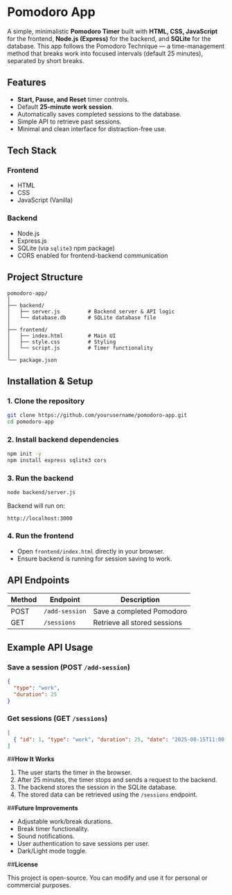 # **Pomodoro App**

A simple, minimalistic **Pomodoro Timer** built with **HTML, CSS, JavaScript** for the frontend, **Node.js (Express)** for the backend, and **SQLite** for the database.
This app follows the Pomodoro Technique — a time-management method that breaks work into focused intervals (default 25 minutes), separated by short breaks.

## **Features**

* **Start, Pause, and Reset** timer controls.
* Default **25-minute work session**.
* Automatically saves completed sessions to the database.
* Simple API to retrieve past sessions.
* Minimal and clean interface for distraction-free use.


## **Tech Stack**

### **Frontend**

* HTML
* CSS
* JavaScript (Vanilla)

### **Backend**

* Node.js
* Express.js
* SQLite (via `sqlite3` npm package)
* CORS enabled for frontend-backend communication

## **Project Structure**

```
pomodoro-app/
│
├── backend/
│   ├── server.js         # Backend server & API logic
│   └── database.db       # SQLite database file
│
├── frontend/
│   ├── index.html        # Main UI
│   ├── style.css         # Styling
│   └── script.js         # Timer functionality
│
└── package.json
```

## **Installation & Setup**

### 1. **Clone the repository**

```bash
git clone https://github.com/yourusername/pomodoro-app.git
cd pomodoro-app
```

### 2. **Install backend dependencies**

```bash
npm init -y
npm install express sqlite3 cors
```

### 3. **Run the backend**

```bash
node backend/server.js
```

Backend will run on:

```
http://localhost:3000
```

### 4. **Run the frontend**

* Open `frontend/index.html` directly in your browser.
* Ensure backend is running for session saving to work.

## **API Endpoints**

| Method | Endpoint       | Description                  |
| ------ | -------------- | ---------------------------- |
| POST   | `/add-session` | Save a completed Pomodoro    |
| GET    | `/sessions`    | Retrieve all stored sessions |


## **Example API Usage**

### Save a session (POST `/add-session`)

```json
{
  "type": "work",
  "duration": 25
}
```

### Get sessions (GET `/sessions`)

```json
[
  { "id": 1, "type": "work", "duration": 25, "date": "2025-08-15T11:00:00Z" }
]
```

##**How It Works**

1. The user starts the timer in the browser.
2. After 25 minutes, the timer stops and sends a request to the backend.
3. The backend stores the session in the SQLite database.
4. The stored data can be retrieved using the `/sessions` endpoint.

##**Future Improvements**

* Adjustable work/break durations.
* Break timer functionality.
* Sound notifications.
* User authentication to save sessions per user.
* Dark/Light mode toggle.

##**License**

This project is open-source. You can modify and use it for personal or commercial purposes.


